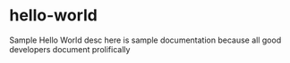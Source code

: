 # hello-world
Sample Hello World desc
here is sample documentation
because all good developers document prolifically
